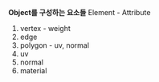 **Object를 구성하는 요소들** Element - Attribute   
1. vertex - weight
2. edge
3. polygon - uv, normal
4. uv
5. normal
6. material

